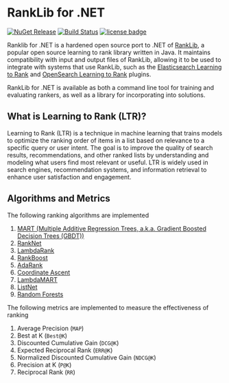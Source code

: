 # RankLib for .NET

[![NuGet Release][nuget image]][nuget url]
[![Build Status](https://github.com/searchpioneer/ranklib-dotnet/actions/workflows/dotnet.yml/badge.svg)](https://github.com/searchpioneer/ranklib-dotnet/actions/workflows/dotnet.yml)
[![license badge][license badge]][license url]

Ranklib for .NET is a hardened open source port to .NET of [RankLib](https://sourceforge.net/p/lemur/wiki/RankLib/),
a popular open source learning to rank library written in Java. It maintains compatibility with input and output
files of RankLib, allowing it to be used to integrate with systems that use RankLib, such as the
[Elasticsearch Learning to Rank](http://github.com/o19s/elasticsearch-learning-to-rank) and
[OpenSearch Learning to Rank](https://opensearch.org/docs/latest/search-plugins/ltr/index/) plugins.

RankLib for .NET is available as both a command line tool for training and evaluating rankers, as well as a library for
incorporating into solutions.

## What is Learning to Rank (LTR)?

Learning to Rank (LTR) is a technique in machine learning that trains models to optimize the
ranking order of items in a list based on relevance to a specific query or user intent.
The goal is to improve the quality of search results, recommendations, and other ranked
lists by understanding and modeling what users find most relevant or useful. LTR is widely
used in search engines, recommendation systems, and information retrieval to enhance user
satisfaction and engagement.

## Algorithms and Metrics

The following ranking algorithms are implemented

1. [MART (Multiple Additive Regression Trees, a.k.a. Gradient Boosted Decision Trees (GBDT))](https://jerryfriedman.su.domains/ftp/trebst.pdf)
2. [RankNet](https://icml.cc/Conferences/2005/proceedings/papers/012_LearningToRank_BurgesEtAl.pdf)
3. [LambdaRank](https://www.microsoft.com/en-us/research/wp-content/uploads/2016/02/lambdarank.pdf)
4. [RankBoost](https://www.jmlr.org/papers/volume4/freund03a/freund03a.pdf)
5. [AdaRank](https://dl.acm.org/doi/10.1145/1277741.1277809)
6. [Coordinate Ascent](https://link.springer.com/content/pdf/10.1007/s10791-006-9019-z.pdf)
7. [LambdaMART](https://www.microsoft.com/en-us/research/wp-content/uploads/2016/02/LambdaMART_Final.pdf)
8. [ListNet](https://dl.acm.org/doi/10.1145/1273496.1273513)
9. [Random Forests](https://www.stat.berkeley.edu/~breiman/randomforest2001.pdf)

The following metrics are implemented to measure the effectiveness of ranking

1. Average Precision (`MAP`)
2. Best at K (`Best@K`)
3. Discounted Cumulative Gain (`DCG@K`)
4. Expected Reciprocal Rank (`ERR@K`)
5. Normalized Discounted Cumulative Gain (`NDCG@K`)
6. Precision at K (`P@K`)
7. Reciprocal Rank (`RR`)

[nuget url]: https://www.nuget.org/packages/SearchPioneer.RankLib/
[nuget image]: https://img.shields.io/nuget/v/SearchPioneer.RankLib.svg
[license badge]: https://img.shields.io/badge/license-Apache%202.0-blue.svg
[license url]: https://www.apache.org/licenses/LICENSE-2.0
